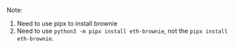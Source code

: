 Note: 
1. Need to use pipx to install brownie
2. Need to use `python3 -m pipx install eth-brownie`, not the `pipx install eth-brownie`.